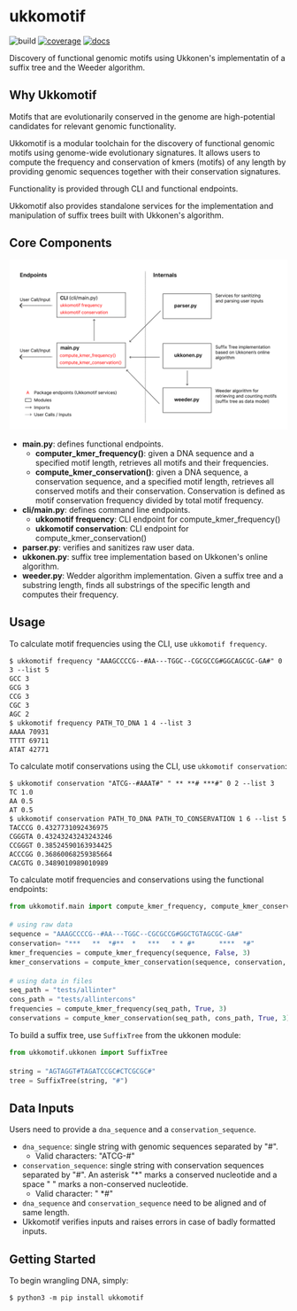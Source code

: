 # ukkomotif

![build](https://github.com/bpenteado/ukkomotif/actions/workflows/build.yml/badge.svg) [![coverage](https://codecov.io/gh/bpenteado/ukkomotif/branch/main/graph/badge.svg?token=IEAQUAHQ68)](https://codecov.io/gh/bpenteado/ukkomotif) [![docs](https://readthedocs.org/projects/ukkomotif/badge/?version=latest)](https://ukkomotif.readthedocs.io/en/latest/?badge=latest)

Discovery of functional genomic motifs using Ukkonen's implementatin of a suffix tree and the Weeder algorithm.

## Why Ukkomotif

Motifs that are evolutionarily conserved in the genome are high-potential candidates for relevant genomic functionality.

Ukkomotif is a modular toolchain for the discovery of functional genomic motifs using genome-wide evolutionary signatures. It allows users to compute the frequency and conservation of kmers (motifs) of any length by providing genomic sequences together with their conservation signatures.

Functionality is provided through CLI and functional endpoints.

Ukkomotif also provides standalone services for the implementation and manipulation of suffix trees built with Ukkonen's algorithm.


## Core Components

![components](static/components.png)

- **main.py**: defines functional endpoints.
    * **computer_kmer_frequency()**: given a DNA sequence and a specified motif length, retrieves all motifs and their frequencies.
    * **compute_kmer_conservation()**: given a DNA sequence, a conservation sequence, and a specified motif length, retrieves all conserved motifs and their conservation. Conservation is defined as motif conservation frequency divided by total motif frequency.
- **cli/main.py**: defines command line endpoints.
    * **ukkomotif frequency**: CLI endpoint for compute_kmer_frequency()
    * **ukkomotif conservation**: CLI endpoint for compute_kmer_conservation()
- **parser.py**: verifies and sanitizes raw user data.
- **ukkonen.py**: suffix tree implementation based on Ukkonen's online algorithm.
- **weeder.py**: Wedder algorithm implementation. Given a suffix tree and a substring length, finds all substrings of the specific length and computes their frequency.

## Usage

To calculate motif frequencies using the CLI, use `ukkomotif frequency`.
```console
$ ukkomotif frequency "AAAGCCCCG--#AA---TGGC--CGCGCCG#GGCAGCGC-GA#" 0 3 --list 5
GCC 3
GCG 3
CCG 3
CGC 3
AGC 2
$ ukkomotif frequency PATH_TO_DNA 1 4 --list 3
AAAA 70931
TTTT 69711
ATAT 42771
```

To calculate motif conservations using the CLI, use `ukkomotif conservation`:
```console
$ ukkomotif conservation "ATCG--#AAAT#" " ** **# ***#" 0 2 --list 3
TC 1.0
AA 0.5
AT 0.5
$ ukkomotif conservation PATH_TO_DNA PATH_TO_CONSERVATION 1 6 --list 5
TACCCG 0.4327731092436975
CGGGTA 0.43243243243243246
CCGGGT 0.38524590163934425
ACCCGG 0.36860068259385664
CACGTG 0.3489010989010989
```

To calculate motif frequencies and conservations using the functional endpoints:
```python
from ukkomotif.main import compute_kmer_frequency, compute_kmer_conservation

# using raw data
sequence = "AAAGCCCCG--#AA---TGGC--CGCGCCG#GGCTGTAGCGC-GA#"
conservation= "***   **  *#**  *   ***   * * #*      ****  *#"
kmer_frequencies = compute_kmer_frequency(sequence, False, 3)
kmer_conservations = compute_kmer_conservation(sequence, conservation, False, 3)

# using data in files
seq_path = "tests/allinter"
cons_path = "tests/allintercons"
frequencies = compute_kmer_frequency(seq_path, True, 3)
conservations = compute_kmer_conservation(seq_path, cons_path, True, 3)
```

To build a suffix tree, use `SuffixTree` from the ukkonen module:
```python
from ukkomotif.ukkonen import SuffixTree

string = "AGTAGGT#TAGATCCGC#CTCGCGC#"
tree = SuffixTree(string, "#")
```

## Data Inputs

Users need to provide a `dna_sequence` and a `conservation_sequence`.
- `dna_sequence`: single string with genomic sequences separated by "#". 
    * Valid characters: "ATCG-#"
- `conservation_sequence`: single string with conservation sequences separated by "#". An asterisk "*" marks a conserved nucleotide and a space " " marks a non-conserved nucleotide.
    * Valid character: " *#"
- `dna_sequence` and `conservation_sequence` need to be aligned and of same length.
- Ukkomotif verifies inputs and raises errors in case of badly formatted inputs.

## Getting Started

To begin wrangling DNA, simply:
```console
$ python3 -m pip install ukkomotif
```